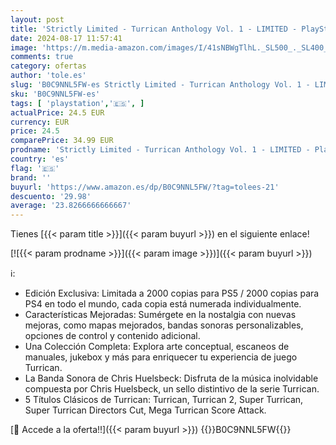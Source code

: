 ```yaml
---
layout: post
title: 'Strictly Limited - Turrican Anthology Vol. 1 - LIMITED - PlayStation 4'
date: 2024-08-17 11:57:41
image: 'https://m.media-amazon.com/images/I/41sNBWgTlhL._SL500_._SL400_.jpg'
comments: true
category: ofertas
author: 'tole.es'
slug: 'B0C9NNL5FW-es Strictly Limited - Turrican Anthology Vol. 1 - LIMITED -...'
sku: 'B0C9NNL5FW-es'
tags: [ 'playstation','🇪🇸', ]
actualPrice: 24.5 EUR
currency: EUR
price: 24.5
comparePrice: 34.99 EUR
prodname: 'Strictly Limited - Turrican Anthology Vol. 1 - LIMITED - PlayStation 4'
country: 'es'
flag: '🇪🇸'
brand: ''
buyurl: 'https://www.amazon.es/dp/B0C9NNL5FW/?tag=tolees-21'
descuento: '29.98'
average: '23.8266666666667'
---
```


Tienes [{{< param title >}}]({{< param buyurl >}}) en el siguiente enlace!

[![{{< param prodname >}}]({{< param image >}})]({{< param buyurl >}})

ℹ️:

- Edición Exclusiva: Limitada a 2000 copias para PS5 / 2000 copias para PS4 en todo el mundo, cada copia está numerada individualmente.
- Características Mejoradas: Sumérgete en la nostalgia con nuevas mejoras, como mapas mejorados, bandas sonoras personalizables, opciones de control y contenido adicional.
- Una Colección Completa: Explora arte conceptual, escaneos de manuales, jukebox y más para enriquecer tu experiencia de juego Turrican.
- La Banda Sonora de Chris Huelsbeck: Disfruta de la música inolvidable compuesta por Chris Huelsbeck, un sello distintivo de la serie Turrican.
- 5 Títulos Clásicos de Turrican: Turrican, Turrican 2, Super Turrican, Super Turrican Directors Cut, Mega Turrican Score Attack.

[🛒 Accede a la oferta!!]({{< param buyurl >}})
{{<world>}}B0C9NNL5FW{{</world>}}
